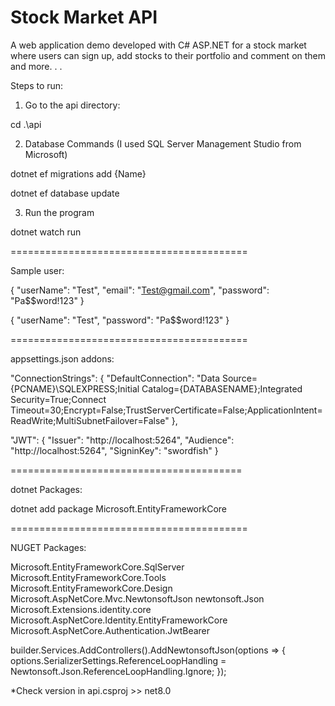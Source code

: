 # Stock Market API
A web application demo developed with C# ASP.NET for a stock market where users can sign up, add stocks to their portfolio and comment on them and more. . .

Steps to run:
1. Go to the api directory:

  cd .\api

2. Database Commands (I used SQL Server Management Studio from Microsoft)

  dotnet ef migrations add {Name}
  
  dotnet ef database update

3. Run the program

  dotnet watch run

=========================================

Sample user:

{
  "userName": "Test",
  "email": "Test@gmail.com",
  "password": "Pa$$word!123"
}

{
  "userName": "Test",
  "password": "Pa$$word!123"
}

=========================================

appsettings.json addons:

"ConnectionStrings": {
    "DefaultConnection": "Data Source={PCNAME}\\SQLEXPRESS;Initial Catalog={DATABASENAME};Integrated Security=True;Connect Timeout=30;Encrypt=False;TrustServerCertificate=False;ApplicationIntent=ReadWrite;MultiSubnetFailover=False"
  },

  "JWT": {
    "Issuer": "http://localhost:5264",
    "Audience": "http://localhost:5264",
    "SigninKey": "swordfish"
  }

========================================

dotnet Packages:

dotnet add package Microsoft.EntityFrameworkCore

=========================================

NUGET Packages:

Microsoft.EntityFrameworkCore.SqlServer
Microsoft.EntityFrameworkCore.Tools
Microsoft.EntityFrameworkCore.Design
Microsoft.AspNetCore.Mvc.NewtonsoftJson
newtonsoft.Json
Microsoft.Extensions.identity.core
Microsoft.AspNetCore.Identity.EntityFrameworkCore
Microsoft.AspNetCore.Authentication.JwtBearer

builder.Services.AddControllers().AddNewtonsoftJson(options =>
{
    options.SerializerSettings.ReferenceLoopHandling = Newtonsoft.Json.ReferenceLoopHandling.Ignore;
});

*Check version in api.csproj >> <TargetFramework>net8.0</TargetFramework>
